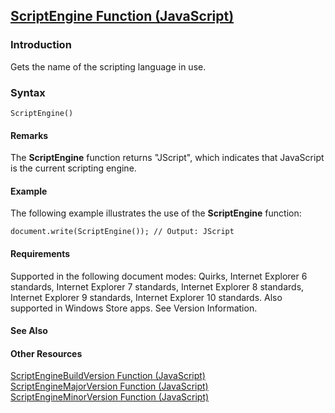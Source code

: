 ## [ScriptEngine Function (JavaScript)](ScriptEngine-Function.html)

### Introduction 

 Gets the name of the scripting language in use.

### Syntax 

```
ScriptEngine()
```

#### Remarks 

<div id="languageReferenceRemarksSection" class="section" name="collapseableSection" style="">
  <p xmlns:util="util">
    The <b>ScriptEngine</b> function returns "JScript", which indicates that JavaScript is the current scripting engine.
  </p>
</div>

#### Example 

<p xmlns:util="util">
  The following example illustrates the use of the <b>ScriptEngine</b> function:
</p>

```
document.write(ScriptEngine()); // Output: JScript
```

#### Requirements 

<div id="requirementsTitleSection" class="section" name="collapseableSection" style="">
  <p xmlns:util="util"></p>
  <p>
    Supported in the following document modes: Quirks, Internet Explorer 6 standards, Internet Explorer 7 standards, Internet Explorer 8 standards, Internet Explorer 9 standards, Internet Explorer 10
    standards. Also supported in Windows Store apps. See Version Information.
  </p>
</div>

#### See Also 

<div id="seeAlsoSection" class="section" name="collapseableSection" style="">
  <h4 class="subHeading">
    Other Resources
  </h4>
  <div class="seeAlsoStyle">
    <span sdata="link" xmlns:util="util"><a href="7e255030-b0a3-420b-9c96-bb3e93c9333f.htm">ScriptEngineBuildVersion Function (JavaScript)</a></span>
  </div>
  <div class="seeAlsoStyle">
    <span sdata="link" xmlns:util="util"><a href="3e251bce-1e14-4cb5-b79f-53845d1920fd.htm">ScriptEngineMajorVersion Function (JavaScript)</a></span>
  </div>
  <div class="seeAlsoStyle">
    <span sdata="link" xmlns:util="util"><a href="caa506a5-e61d-4b2a-8b83-83d56a2f26cd.htm">ScriptEngineMinorVersion Function (JavaScript)</a></span>
  </div>
</div>

